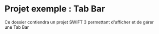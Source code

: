 # Projet exemple : Tab Bar
Ce dossier contiendra un projet SWIFT 3 permettant d'afficher et de gérer une Tab Bar